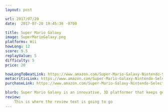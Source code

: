 ```yaml
---
layout: post

url: 2017/07/20
date:  2017-07-20 19:45:36 -0700

title: Super Mario Galaxy
image: SuperMarioGalaxy.png
platforms: Wii
howLong: 12
score: 9.5
replayValue: 5
difficulty: 5
price: 20

howLongToBeatLink: https://www.amazon.com/Super-Mario-Galaxy-Nintendo-Selects-Wii/dp/B005FYJA52
metacriticLink: https://www.amazon.com/Super-Mario-Galaxy-Nintendo-Selects-Wii/dp/B005FYJA52
purchaseLink: https://www.amazon.com/Super-Mario-Galaxy-Nintendo-Selects-Wii/dp/B005FYJA52

blurb: Super Mario Galaxy is an innovative, 3D platformer that keeps getting better
review:
    This is where the review text is going to go
---
```

